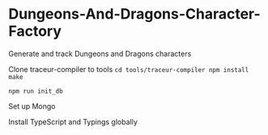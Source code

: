 # Dungeons-And-Dragons-Character-Factory
Generate and track Dungeons and Dragons characters

Clone traceur-compiler to tools
`cd tools/traceur-compiler
npm install
make`

`npm run init_db`

Set up Mongo

Install TypeScript and Typings globally